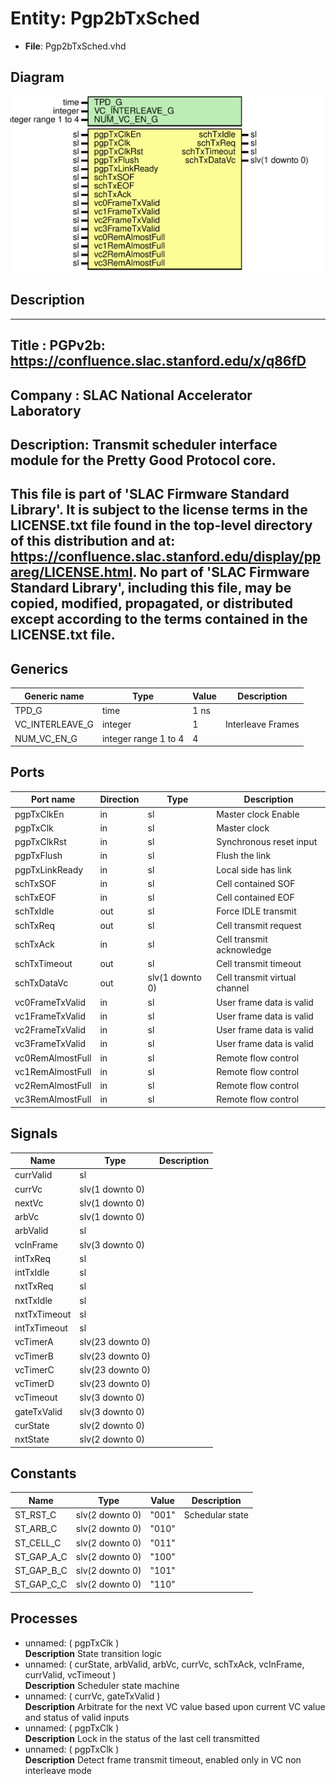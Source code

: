 # Entity: Pgp2bTxSched

- **File**: Pgp2bTxSched.vhd
## Diagram

![Diagram](Pgp2bTxSched.svg "Diagram")
## Description

-----------------------------------------------------------------------------
 Title      : PGPv2b: https://confluence.slac.stanford.edu/x/q86fD
-----------------------------------------------------------------------------
 Company    : SLAC National Accelerator Laboratory
-----------------------------------------------------------------------------
 Description:
 Transmit scheduler interface module for the Pretty Good Protocol core.
-----------------------------------------------------------------------------
 This file is part of 'SLAC Firmware Standard Library'.
 It is subject to the license terms in the LICENSE.txt file found in the
 top-level directory of this distribution and at:
    https://confluence.slac.stanford.edu/display/ppareg/LICENSE.html.
 No part of 'SLAC Firmware Standard Library', including this file,
 may be copied, modified, propagated, or distributed except according to
 the terms contained in the LICENSE.txt file.
-----------------------------------------------------------------------------
## Generics

| Generic name    | Type                 | Value | Description        |
| --------------- | -------------------- | ----- | ------------------ |
| TPD_G           | time                 | 1 ns  |                    |
| VC_INTERLEAVE_G | integer              | 1     |  Interleave Frames |
| NUM_VC_EN_G     | integer range 1 to 4 | 4     |                    |
## Ports

| Port name        | Direction | Type            | Description                    |
| ---------------- | --------- | --------------- | ------------------------------ |
| pgpTxClkEn       | in        | sl              |  Master clock Enable           |
| pgpTxClk         | in        | sl              |  Master clock                  |
| pgpTxClkRst      | in        | sl              |  Synchronous reset input       |
| pgpTxFlush       | in        | sl              |  Flush the link                |
| pgpTxLinkReady   | in        | sl              |  Local side has link           |
| schTxSOF         | in        | sl              |  Cell contained SOF            |
| schTxEOF         | in        | sl              |  Cell contained EOF            |
| schTxIdle        | out       | sl              |  Force IDLE transmit           |
| schTxReq         | out       | sl              |  Cell transmit request         |
| schTxAck         | in        | sl              |  Cell transmit acknowledge     |
| schTxTimeout     | out       | sl              |  Cell transmit timeout         |
| schTxDataVc      | out       | slv(1 downto 0) |  Cell transmit virtual channel |
| vc0FrameTxValid  | in        | sl              |  User frame data is valid      |
| vc1FrameTxValid  | in        | sl              |  User frame data is valid      |
| vc2FrameTxValid  | in        | sl              |  User frame data is valid      |
| vc3FrameTxValid  | in        | sl              |  User frame data is valid      |
| vc0RemAlmostFull | in        | sl              |  Remote flow control           |
| vc1RemAlmostFull | in        | sl              |  Remote flow control           |
| vc2RemAlmostFull | in        | sl              |  Remote flow control           |
| vc3RemAlmostFull | in        | sl              |  Remote flow control           |
## Signals

| Name         | Type             | Description |
| ------------ | ---------------- | ----------- |
| currValid    | sl               |             |
| currVc       | slv(1 downto 0)  |             |
| nextVc       | slv(1 downto 0)  |             |
| arbVc        | slv(1 downto 0)  |             |
| arbValid     | sl               |             |
| vcInFrame    | slv(3 downto 0)  |             |
| intTxReq     | sl               |             |
| intTxIdle    | sl               |             |
| nxtTxReq     | sl               |             |
| nxtTxIdle    | sl               |             |
| nxtTxTimeout | sl               |             |
| intTxTimeout | sl               |             |
| vcTimerA     | slv(23 downto 0) |             |
| vcTimerB     | slv(23 downto 0) |             |
| vcTimerC     | slv(23 downto 0) |             |
| vcTimerD     | slv(23 downto 0) |             |
| vcTimeout    | slv(3 downto 0)  |             |
| gateTxValid  | slv(3 downto 0)  |             |
| curState     | slv(2 downto 0)  |             |
| nxtState     | slv(2 downto 0)  |             |
## Constants

| Name       | Type            | Value  | Description       |
| ---------- | --------------- | ------ | ----------------- |
| ST_RST_C   | slv(2 downto 0) |  "001" |  Schedular state  |
| ST_ARB_C   | slv(2 downto 0) |  "010" |                   |
| ST_CELL_C  | slv(2 downto 0) |  "011" |                   |
| ST_GAP_A_C | slv(2 downto 0) |  "100" |                   |
| ST_GAP_B_C | slv(2 downto 0) |  "101" |                   |
| ST_GAP_C_C | slv(2 downto 0) |  "110" |                   |
## Processes
- unnamed: ( pgpTxClk )
</br>**Description**
 State transition logic 
- unnamed: ( curState, arbValid, arbVc, currVc, schTxAck, vcInFrame, currValid, vcTimeout )
</br>**Description**
 Scheduler state machine 
- unnamed: ( currVc, gateTxValid )
</br>**Description**
 Arbitrate for the next VC value based upon current VC value and status of valid inputs 
- unnamed: ( pgpTxClk )
</br>**Description**
 Lock in the status of the last cell transmitted 
- unnamed: ( pgpTxClk )
</br>**Description**
 Detect frame transmit timeout, enabled only in VC non interleave mode 

